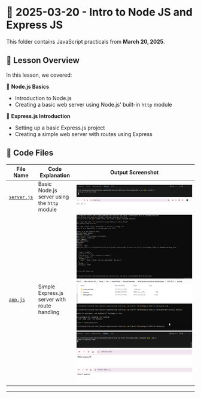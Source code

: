 # 📅 2025-03-20 - Intro to Node JS and Express JS

This folder contains JavaScript practicals from **March 20, 2025**.

## 📜 Lesson Overview  
In this lesson, we covered:

🔹 **Node.js Basics**  
  - Introduction to Node.js  
  - Creating a basic web server using Node.js' built-in `http` module

🔹 **Express.js Introduction**  
  - Setting up a basic Express.js project  
  - Creating a simple web server with routes using Express

## 📂 Code Files

| File Name               | Code Explanation                                | Output Screenshot |
|------------------------|--------------------------------------------------|-------------------|
| [`server.js`](./Codes/server.js)       | Basic Node.js server using the `http` module       | ![Node Server](./Outputs/server.png) ![Node Server](./Outputs/serverRun.png)  |
| [`app.js`](./Codes/app.js) | Simple Express.js server with route handling       | ![Express Server](./Outputs/expressjs.png) ![Express Server](./Outputs/files.png) ![Express Server](./Outputs/express2.png) ![Express Server](./Outputs/express3.png) ![Express Server](./Outputs/outexpress1.png) ![Express Server](./Outputs/expressout2.png)|

---
